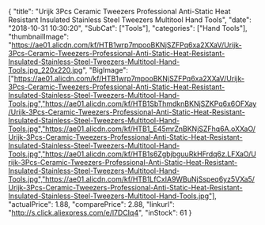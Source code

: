 {
	"title": "Urijk 3Pcs Ceramic Tweezers Professional Anti-Static Heat Resistant Insulated Stainless Steel Tweezers Multitool Hand Tools",
	"date": "2018-10-31 10:30:20",
	"SubCat": ["Tools"],
	"categories": ["Hand Tools"],
	"thumbnailImage": "https://ae01.alicdn.com/kf/HTB1wrp7mpooBKNjSZFPq6xa2XXaV/Urijk-3Pcs-Ceramic-Tweezers-Professional-Anti-Static-Heat-Resistant-Insulated-Stainless-Steel-Tweezers-Multitool-Hand-Tools.jpg_220x220.jpg",
	"BigImage": ["https://ae01.alicdn.com/kf/HTB1wrp7mpooBKNjSZFPq6xa2XXaV/Urijk-3Pcs-Ceramic-Tweezers-Professional-Anti-Static-Heat-Resistant-Insulated-Stainless-Steel-Tweezers-Multitool-Hand-Tools.jpg","https://ae01.alicdn.com/kf/HTB1SbThmdknBKNjSZKPq6x6OFXay/Urijk-3Pcs-Ceramic-Tweezers-Professional-Anti-Static-Heat-Resistant-Insulated-Stainless-Steel-Tweezers-Multitool-Hand-Tools.jpg","https://ae01.alicdn.com/kf/HTB1_E45mrZnBKNjSZFhq6A.oXXaO/Urijk-3Pcs-Ceramic-Tweezers-Professional-Anti-Static-Heat-Resistant-Insulated-Stainless-Steel-Tweezers-Multitool-Hand-Tools.jpg","https://ae01.alicdn.com/kf/HTB1s6ZgbjbguuRkHFrdq6z.LFXaO/Urijk-3Pcs-Ceramic-Tweezers-Professional-Anti-Static-Heat-Resistant-Insulated-Stainless-Steel-Tweezers-Multitool-Hand-Tools.jpg","https://ae01.alicdn.com/kf/HTB1LfCxIA9WBuNjSspeq6yz5VXa5/Urijk-3Pcs-Ceramic-Tweezers-Professional-Anti-Static-Heat-Resistant-Insulated-Stainless-Steel-Tweezers-Multitool-Hand-Tools.jpg"],
	"actualPrice": 1.88,
	"comparePrice": 2.88,
	"linkurl": "http://s.click.aliexpress.com/e/l7DCIq4",
	"inStock": 61
}

